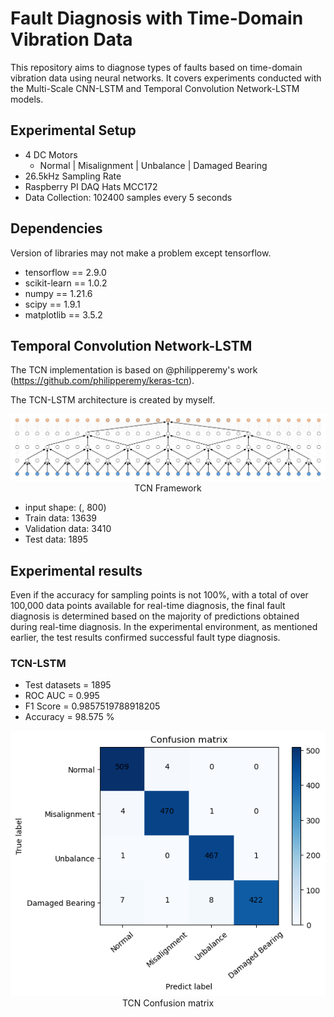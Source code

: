 # Fault Diagnosis with Time-Domain Vibration Data
This repository aims to diagnose types of faults based on time-domain vibration data using neural networks. It covers experiments conducted with the Multi-Scale CNN-LSTM and Temporal Convolution Network-LSTM models.

## Experimental Setup
- 4 DC Motors
    - Normal | Misalignment | Unbalance | Damaged Bearing
- 26.5kHz Sampling Rate
- Raspberry PI DAQ Hats MCC172
- Data Collection: 102400 samples every 5 seconds

## Dependencies
Version of libraries may not make a problem except tensorflow.
- tensorflow == 2.9.0
- scikit-learn == 1.0.2
- numpy == 1.21.6
- scipy == 1.9.1
- matplotlib == 3.5.2

## Temporal Convolution Network-LSTM
The TCN implementation is based on @philipperemy's work (https://github.com/philipperemy/keras-tcn).

The TCN-LSTM architecture is created by myself.

<p align="center">
  <img src="assets/tcn.png">
  TCN Framework<br>
</p>

- input shape: (, 800)
- Train data: 13639
- Validation data: 3410
- Test data: 1895

## Experimental results

Even if the accuracy for sampling points is not 100%, with a total of over 100,000 data points available for real-time diagnosis, the final fault diagnosis is determined based on the majority of predictions obtained during real-time diagnosis. In the experimental environment, as mentioned earlier, the test results confirmed successful fault type diagnosis.

### TCN-LSTM

- Test datasets = 1895
- ROC AUC = 0.995
- F1 Score = 0.9857519788918205
- Accuracy = 98.575 %

<p align="center">
  <img src="assets/tcn-output.png">
  <br>TCN Confusion matrix<br>
</p>
